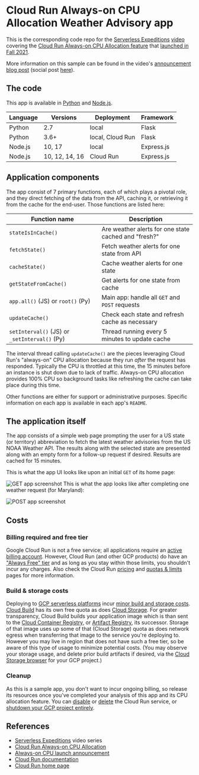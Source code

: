 # Cloud Run Always-on CPU Allocation Weather Advisory app

This is the corresponding code repo for the [Serverless Expeditions](https://goo.gle/ServerlessExpeditions) [video](http://youtu.be/ul1cGarS23M) covering the [Cloud Run Always-on CPU Allocation feature](https://cloud.google.com/run/docs/configuring/cpu-allocation) that [launched in Fall 2021](https://cloud.google.com/blog/products/serverless/cloud-run-gets-always-on-cpu-allocation).

More information on this sample can be found in the video's [announcement blog post](https://cloud.google.com/blog/topics/developers-practitioners/use-cloud-run-always-cpu-allocation-background-work) (social post [here](https://twitter.com/GoogleCloudTech/status/1511450354189316099)).


## The code

This app is available in [Python](python) and [Node.js](nodejs).

Language | Versions | Deployment | Framework
--- | --- | --- | ---
Python|2.7|local|Flask
Python|3.6+|local, Cloud Run|Flask
Node.js|10, 17|local|Express.js
Node.js|10, 12, 14, 16|Cloud Run|Express.js


## Application components

The app consist of 7 primary functions, each of which plays a pivotal role, and they direct fetching of the data from the API, caching it, or retrieving it from the cache for the end-user. Those functions are listed here:

Function name | Description
--- | ---
`stateIsInCache()` | Are weather alerts for one state cached and "fresh?"
`fetchState()` | Fetch weather alerts for one state from API
`cacheState()` | Cache weather alerts for one state
`getStateFromCache()` | Get alerts for one state from cache
`app.all()` (JS) or `root()` (Py) | Main app: handle all `GET` and `POST` requests
`updateCache()` | Check each state and refresh cache as necessary
`setInterval()` (JS) or `_setInterval()` (Py) | Thread running every 5 minutes to update cache

The interval thread calling `updateCache()` are the pieces leveraging Cloud Run's "always-on" CPU allocation because they run _after_ the request has responded. Typically the CPU is throttled at this time, the 15 minutes before an instance is shut down due to lack of traffic. Always-on CPU allocation provides 100% CPU so background tasks like refreshing the cache can take place during this time.

Other functions are either for support or administrative purposes. Specific information on each app is available in each app's `README`.


## The application itself

The app consists of a simple web page prompting the user for a US state (or territory) abbreviation to fetch the latest weather advisories from the US NOAA Weather API. The results along with the selected state are presented along with an empty form for a follow-up request if desired. Results are cached for 15 minutes.

This is what the app UI looks like upon an initial `GET` of its home page:

![GET app screenshot](https://user-images.githubusercontent.com/1102504/153354509-3afdad1a-d5ca-4463-91fe-ee95d3e0b150.png)
This is what the app looks like after completing one weather request (for Maryland):

![POST app screenshot](https://user-images.githubusercontent.com/1102504/153354523-51a58bb6-66b3-4251-95cd-63217ee86edc.png)


## Costs

### Billing required and free tier

Google Cloud Run is not a free service; all applications require an [active billing account](https://cloud.google.com/billing). However, Cloud Run (and other GCP products) do have an ["Always Free" tier](https://cloud.google.com/free/docs/gcp-free-tier#free-tier-usage-limits) and as long as you stay within those limits, you shouldn't incur any charges. Also check the Cloud Run [pricing](https://cloud.google.com/run/pricing) and [quotas &amp; limits](https://cloud.google.com/run/quotas) pages for more information.

### Build &amp; storage costs

Deploying to [GCP serverless platforms](https://cloud.google.com/serverless) incur [minor build and storage costs](https://cloud.google.com/appengine/pricing#pricing-for-related-google-cloud-products). [Cloud Build](https://cloud.google.com/build/pricing) has its own free quota as does [Cloud Storage](https://cloud.google.com/storage/pricing#cloud-storage-always-free). For greater transparency, Cloud Build builds your application image which is than sent to the [Cloud Container Registry](https://cloud.google.com/container-registry/pricing), or [Artifact Registry](https://cloud.google.com/artifact-registry/pricing), its successor. Storage of that image uses up some of that (Cloud Storage) quota as does network egress when transferring that image to the service you're deploying to. However you may live in region that does not have such a free tier, so be aware of this type of usage to minimize potential costs. (You may observe your storage usage, and delete prior build artifacts if desired, via the [Cloud Storage browser](https://console.cloud.google.com/storage/browser) for your GCP project.)

### Cleanup

As this is a sample app, you don't want to incur ongoing billing, so release its resources once you've completed your analysis of this app and its CPU allocation feature. You can [disable](https://cloud.google.com/run/docs/managing/services#disable) or [delete](https://cloud.google.com/run/docs/managing/services#delete) the Cloud Run service, or [shutdown your GCP project entirely](https://console.cloud.google.com/iam-admin/settings).


## References

- [Serverless Expeditions](https://goo.gle/ServerlessExpeditions) video series
- [Cloud Run Always-on CPU Allocation](https://cloud.google.com/run/docs/configuring/cpu-allocation)
- [Always-on CPU launch announcement](https://cloud.google.com/blog/products/serverless/cloud-run-gets-always-on-cpu-allocation)
- [Cloud Run documentation](https://cloud.google.com/run/docs)
- [Cloud Run home page](http://cloud.run)

